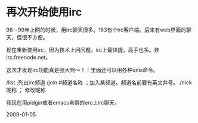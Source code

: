 # 再次开始使用irc

98－99年上网的时候，用irc聊天很多。163有个irc客户端。后来有web界面的聊天，但很不方便。

现在重新使用irc，因为技术上问问题，irc上最快捷，高手也多。挂irc.freenode.net。

这次才发现irc功能真是强大啊～！！里面还可以用各种unix命令。

/list		 ;列出irc频道
/join #频道名称   ；加入某频道。频道名前要有英文井号。
/nick 昵称	 ； 修改昵称
 
我现在用pidgin或者emacs自带的erc上irc聊天。


2009-01-05